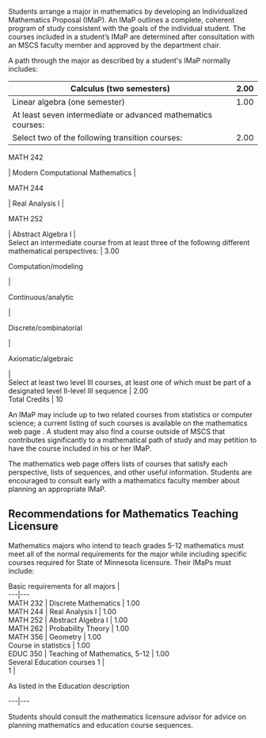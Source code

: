 

Students arrange a major in mathematics by developing an Individualized Mathematics Proposal (IMaP). An IMaP outlines a complete, coherent program of study consistent with the goals of the individual student. The courses included in a student’s IMaP are determined after consultation with an MSCS faculty member and approved by the department chair.

A path through the major as described by a student's IMaP normally includes:

Calculus (two semesters)  |  2.00  
---|---  
Linear algebra (one semester)  |  1.00  
At least seven intermediate or advanced mathematics courses:  |  
Select two of the following transition courses:  |  2.00  
  
MATH 242

|  Modern Computational Mathematics  |  
  
MATH 244

|  Real Analysis I  |  
  
MATH 252

|  Abstract Algebra I  |  
Select an intermediate course from at least three of the following different mathematical perspectives:  |  3.00  
  
Computation/modeling

|  
  
Continuous/analytic

|  
  
Discrete/combinatorial

|  
  
Axiomatic/algebraic

|  
Select at least two level III courses, at least one of which must be part of a designated level II-level III sequence  |  2.00  
Total Credits  |  10  
  
An IMaP may include up to two related courses from statistics or computer science; a current listing of such courses is available on the  mathematics web page  . A student may also find a course outside of MSCS that contributes significantly to a mathematical path of study and may petition to have the course included in his or her IMaP.

The  mathematics web page  offers lists of courses that satisfy each perspective, lists of sequences, and other useful information. Students are encouraged to consult early with a mathematics faculty member about planning an appropriate IMaP.

##  Recommendations for Mathematics Teaching Licensure

Mathematics majors who intend to teach grades 5-12 mathematics must meet all of the normal requirements for the major while including specific courses required for State of Minnesota licensure. Their IMaPs must include:

Basic requirements for all majors  |  
---|---  
MATH 232  |  Discrete Mathematics  |  1.00  
MATH 244  |  Real Analysis I  |  1.00  
MATH 252  |  Abstract Algebra I  |  1.00  
MATH 262  |  Probability Theory  |  1.00  
MATH 356  |  Geometry  |  1.00  
Course in statistics  |  1.00  
EDUC 350  |  Teaching of Mathematics, 5-12  |  1.00  
Several Education courses  1  |  
1  |

As listed in the  Education  description  
  
---|---  
  
Students should consult the mathematics licensure advisor for advice on planning mathematics and education course sequences.


